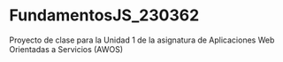# FundamentosJS_230362
Proyecto de clase para la Unidad 1 de la asignatura de Aplicaciones Web Orientadas a Servicios (AWOS)

